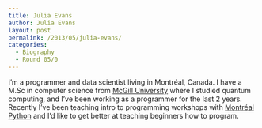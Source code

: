 ```yaml
---
title: Julia Evans
author: Julia Evans
layout: post
permalink: /2013/05/julia-evans/
categories:
  - Biography
  - Round 05/0
---
```

I&#8217;m a programmer and data scientist living in Montréal, Canada. I have a M.Sc in computer science from [McGill University][1] where I studied quantum computing, and I&#8217;ve been working as a programmer for the last 2 years. Recently I&#8217;ve been teaching intro to programming workshops with [Montréal Python][2] and I&#8217;d like to get better at teaching beginners how to program.

 [1]: http://mcgill.ca/
 [2]: http://www.montrealpython.org/